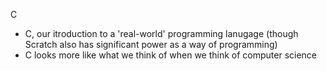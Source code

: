 C

* C, our itroduction to a 'real-world' programming lanugage (though Scratch also has significant power as a way of programming)
* C looks more like what we think of when we think of computer science
